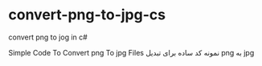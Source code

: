 # convert-png-to-jpg-cs
convert png to jog in c#

Simple Code To Convert png To jpg Files
نمونه کد ساده برای تبدیل png به jpg
